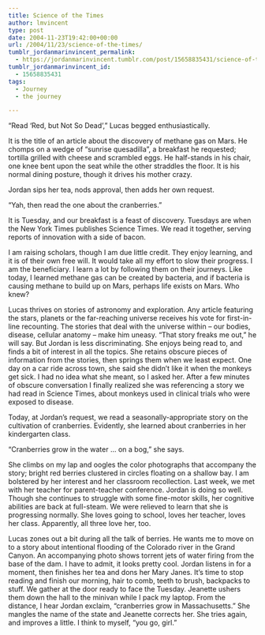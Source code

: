 ```yaml
---
title: Science of the Times
author: lmvincent
type: post
date: 2004-11-23T19:42:00+00:00
url: /2004/11/23/science-of-the-times/
tumblr_jordanmarinvincent_permalink:
  - https://jordanmarinvincent.tumblr.com/post/15658835431/science-of-the-times
tumblr_jordanmarinvincent_id:
  - 15658835431
tags:
  - Journey
  - the journey

---
```

&ldquo;Read &lsquo;Red, but Not So Dead&rsquo;,&rdquo; Lucas begged enthusiastically.

It is the title of an article about the discovery of methane gas on Mars. He chomps on a wedge of &ldquo;sunrise quesadilla&rdquo;, a breakfast he requested; tortilla grilled with cheese and scrambled eggs. He half-stands in his chair, one knee bent upon the seat while the other straddles the floor. It is his normal dining posture, though it drives his mother crazy.

Jordan sips her tea, nods approval, then adds her own request.

&ldquo;Yah, then read the one about the cranberries.&rdquo;

It is Tuesday, and our breakfast is a feast of discovery. Tuesdays are when the New York Times publishes Science Times. We read it together, serving reports of innovation with a side of bacon.<a name="more"></a>

I am raising scholars, though I am due little credit. They enjoy learning, and it is of their own free will. It would take all my effort to slow their progress. I am the beneficiary. I learn a lot by following them on their journeys. Like today, I learned methane gas can be created by bacteria, and if bacteria is causing methane to build up on Mars, perhaps life exists on Mars. Who knew?

Lucas thrives on stories of astronomy and exploration. Any article featuring the stars, planets or the far-reaching universe receives his vote for first-in-line recounting. The stories that deal with the universe within &ndash; our bodies, disease, cellular anatomy &ndash; make him uneasy. &ldquo;That story freaks me out,&rdquo; he will say. But Jordan is less discriminating. She enjoys being read to, and finds a bit of interest in all the topics. She retains obscure pieces of information from the stories, then springs them when we least expect. One day on a car ride across town, she said she didn&rsquo;t like it when the monkeys get sick. I had no idea what she meant, so I asked her. After a few minutes of obscure conversation I finally realized she was referencing a story we had read in Science Times, about monkeys used in clinical trials who were exposed to disease.

Today, at Jordan&rsquo;s request, we read a seasonally-appropriate story on the cultivation of cranberries. Evidently, she learned about cranberries in her kindergarten class.

&ldquo;Cranberries grow in the water &hellip; on a bog,&rdquo; she says.

She climbs on my lap and oogles the color photographs that accompany the story; bright red berries clustered in circles floating on a shallow bay. I am bolstered by her interest and her classroom recollection. Last week, we met with her teacher for parent-teacher conference. Jordan is doing so well. Though she continues to struggle with some fine-motor skills, her cognitive abilities are back at full-steam. We were relieved to learn that she is progressing normally. She loves going to school, loves her teacher, loves her class. Apparently, all three love her, too.

Lucas zones out a bit during all the talk of berries. He wants me to move on to a story about intentional flooding of the Colorado river in the Grand Canyon. An accompanying photo shows torrent jets of water firing from the base of the dam. I have to admit, it looks pretty cool. Jordan listens in for a moment, then finishes her tea and dons her Mary Janes. It&rsquo;s time to stop reading and finish our morning, hair to comb, teeth to brush, backpacks to stuff. We gather at the door ready to face the Tuesday. Jeanette ushers them down the hall to the minivan while I pack my laptop. From the distance, I hear Jordan exclaim, &ldquo;cranberries grow in Massachusetts.&rdquo; She mangles the name of the state and Jeanette corrects her. She tries again, and improves a little. I think to myself, &ldquo;you go, girl.&rdquo;

<div class="blogger-post-footer">
  <img loading="lazy" width="1" height="1" src="https://blogger.googleusercontent.com/tracker/9039099668816362935-4554840929659832502?l=jordansjourney2.blogspot.com" alt="" />
</div>